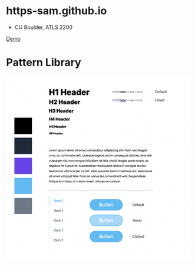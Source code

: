 # https-sam.github.io

- CU Boulder, ATLS 2200

[Demo](https://https-sam.github.io/) <br/>

# Pattern Library

<img src="./img/pattern-library.png" width="500px" height="500px">
